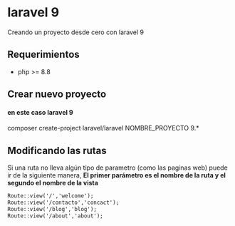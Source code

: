# laravel 9
Creando un proyecto desde cero con laravel 9

## Requerimientos
* php >= 8.8

## Crear nuevo proyecto 
#### en este caso laravel 9
composer create-project laravel/laravel NOMBRE_PROYECTO 9.*

## Modificando las rutas

Si una ruta no lleva algún tipo de parametro (como las paginas web) puede ir de la siguiente manera, **El primer parámetro es el nombre de la ruta y el segundo el nombre de la vista**
```html
Route::view('/','welcome');
Route::view('/contacto','concact');
Route::view('/blog','blog');
Route::view('/about','about');
```
